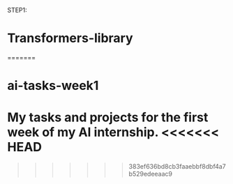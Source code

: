 STEP1:
# Transformers-library
=======
# ai-tasks-week1
My tasks and projects for the first week of my AI internship.
<<<<<<< HEAD
=======

>>>>>>> 383ef636bd8cb3faaebbf8dbf4a7b529edeeaac9
